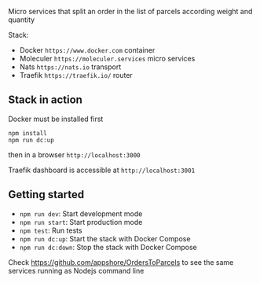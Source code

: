 Micro services that split an order in the list of parcels according weight and quantity

Stack:
- Docker `https://www.docker.com`  container
- Moleculer `https://moleculer.services` micro services
- Nats `https://nats.io` transport 
- Traefik `https://traefik.io/` router


Stack in action
----------------
Docker must be installed first

```
npm install
npm run dc:up
```
then in a browser `http://localhost:3000`

Traefik dashboard is accessible at `http://localhost:3001`

Getting started
---------------
- `npm run dev`: Start development mode
- `npm run start`: Start production mode
- `npm test`: Run tests
- `npm run dc:up`: Start the stack with Docker Compose
- `npm run dc:down`: Stop the stack with Docker Compose

Check https://github.com/appshore/OrdersToParcels to see the same services running as Nodejs command line
